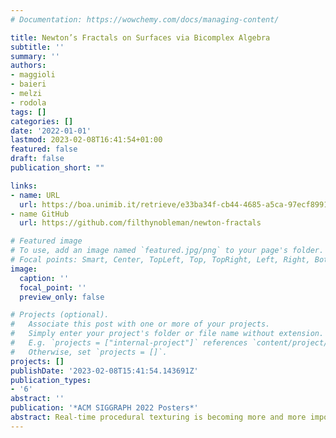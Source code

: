 ```yaml
---
# Documentation: https://wowchemy.com/docs/managing-content/

title: Newton’s Fractals on Surfaces via Bicomplex Algebra
subtitle: ''
summary: ''
authors:
- maggioli
- baieri
- melzi
- rodola
tags: []
categories: []
date: '2022-01-01'
lastmod: 2023-02-08T16:41:54+01:00
featured: false
draft: false
publication_short: ""

links:
- name: URL
  url: https://boa.unimib.it/retrieve/e33ba34f-cb44-4685-a5ca-97ecf89917fa/Maggioli-2022-SIGGA-VoR.pdf
- name GitHub
  url: https://github.com/filthynobleman/newton-fractals

# Featured image
# To use, add an image named `featured.jpg/png` to your page's folder.
# Focal points: Smart, Center, TopLeft, Top, TopRight, Left, Right, BottomLeft, Bottom, BottomRight.
image:
  caption: ''
  focal_point: ''
  preview_only: false

# Projects (optional).
#   Associate this post with one or more of your projects.
#   Simply enter your project's folder or file name without extension.
#   E.g. `projects = ["internal-project"]` references `content/project/deep-learning/index.md`.
#   Otherwise, set `projects = []`.
projects: []
publishDate: '2023-02-08T15:41:54.143691Z'
publication_types:
- '6'
abstract: ''
publication: '*ACM SIGGRAPH 2022 Posters*'
abstract: Real-time procedural texturing is becoming more and more important as the need of large variety of contents increases. We propose a new technique that exploits the properties of a 4-dimensional algebraic field for efficiently computing on GPU a procedural texture with fractal properties. The produced pattern are shown to be well suitable in many applications, especially when used as building blocks for complex materials.
---
```

